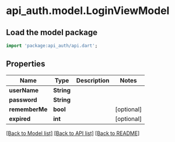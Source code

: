 # api_auth.model.LoginViewModel

## Load the model package
```dart
import 'package:api_auth/api.dart';
```

## Properties
Name | Type | Description | Notes
------------ | ------------- | ------------- | -------------
**userName** | **String** |  | 
**password** | **String** |  | 
**rememberMe** | **bool** |  | [optional] 
**expired** | **int** |  | [optional] 

[[Back to Model list]](../README.md#documentation-for-models) [[Back to API list]](../README.md#documentation-for-api-endpoints) [[Back to README]](../README.md)



